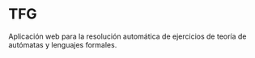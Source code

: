 # TFG
Aplicación web para la resolución automática de ejercicios de teoría de autómatas y lenguajes formales.
